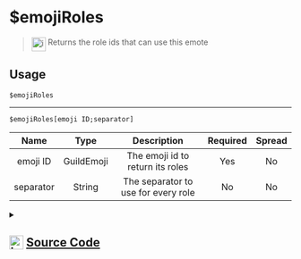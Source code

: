 # $emojiRoles
> <img align="top" src="https://upload.wikimedia.org/wikipedia/commons/thumb/e/e4/Infobox_info_icon.svg/160px-Infobox_info_icon.svg.png?20150409153300" alt="image" width="25" height="auto"> Returns the role ids that can use this emote
## Usage
```
$emojiRoles
```
---
```
$emojiRoles[emoji ID;separator]
```
| Name | Type | Description | Required | Spread
| :---: | :---: | :---: | :---: | :---: |
emoji ID | GuildEmoji | The emoji id to return its roles | Yes | No
separator | String | The separator to use for every role | No | No
<details>
<summary>
    
## <img align="top" src="https://cdn4.iconfinder.com/data/icons/iconsimple-logotypes/512/github-512.png" alt="image" width="25" height="auto">  [Source Code](https://github.com/tryforge/ForgeScript-V2/blob/main/src/native/emojiRoles.ts)
    
</summary>
    
```ts
import { ArgType, NativeFunction, Return } from "../structures"

export default new NativeFunction({
    name: "$emojiRoles",
    description: "Returns the role ids that can use this emote",
    brackets: false,
    unwrap: true,
    args: [
        {
            name: "emoji ID",
            description: "The emoji id to return its roles",
            rest: false,
            type: ArgType.GuildEmoji,
            required: true
        },
        {
            name: "separator",
            description: "The separator to use for every role",
            rest: false,
            type: ArgType.String
        }
    ],
    execute(ctx, [ emoji, sep ]) {
        emoji ?? ctx.emoji
        return Return.success(
            emoji?.roles.cache.map(x => x.id).join(sep || ", ")
        )
    },
})
```
    
</details>